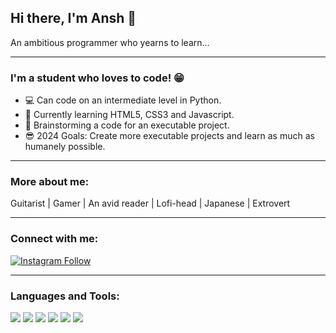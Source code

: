 ##                                                      Hi there, I'm Ansh 👋 

An ambitious programmer who yearns to learn...   


---

### I'm a student who loves to code! 😁

- 💻 Can code on an intermediate level in Python.
- 🤕 Currently learning HTML5, CSS3 and Javascript.
- 🧠 Brainstorming a code for an executable project.
- 😎 2024 Goals: Create more executable projects and learn as much as humanely possible.

---

### More about me:

Guitarist | Gamer | An avid reader | Lofi-head | Japanese | Extrovert

---

### Connect with me:

[![Instagram Follow](https://img.shields.io/badge/Instagram-E4405F?style=for-the-badge&logo=instagram&logoColor=white)](https://www.instagram.com/_saraiyaaa/)

---

### Languages and Tools:

![](https://img.shields.io/badge/Python-3776AB?style=for-the-badge&logo=python&logoColor=white)
![](https://img.shields.io/badge/HTML5-E34F26?style=for-the-badge&logo=html5&logoColor=white)
![](https://img.shields.io/badge/CSS3-1572B6?style=for-the-badge&logo=css3&logoColor=white)
![](https://img.shields.io/badge/JavaScript-F7DF1E?style=for-the-badge&logo=javascript&logoColor=black)
![](https://img.shields.io/badge/C%2B%2B-00599C?style=for-the-badge&logo=c%2B%2B&logoColor=white)
![](https://img.shields.io/badge/GitHub-100000?style=for-the-badge&logo=github&logoColor=white)
